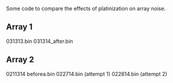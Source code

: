 Some code to compare the effects of platinization on array noise.

Array 1
-------
031313.bin
031314_after.bin

Array 2
-------
0211314 beforea.bin
022714.bin (attempt 1)
022814.bin (attempt 2)
